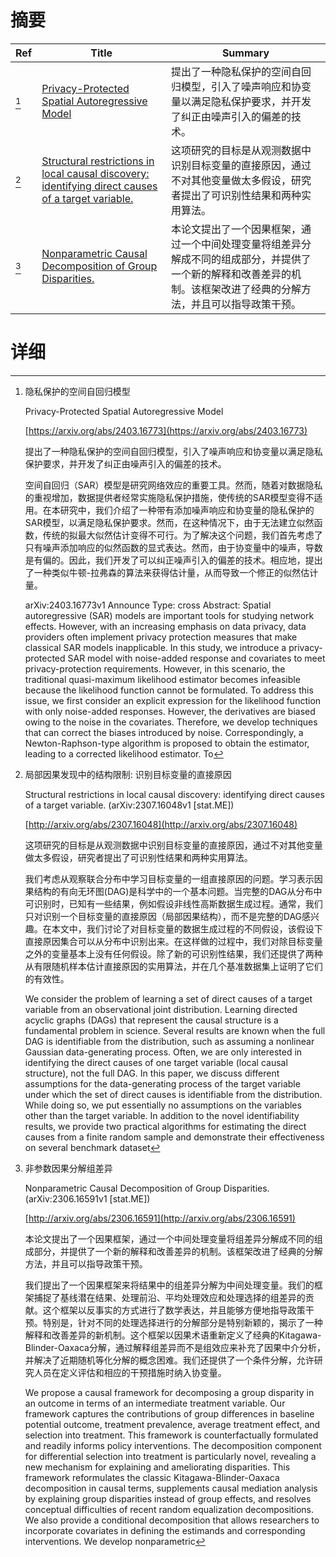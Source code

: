 # 摘要

| Ref | Title | Summary |
| --- | --- | --- |
| [^1] | [Privacy-Protected Spatial Autoregressive Model](https://arxiv.org/abs/2403.16773) | 提出了一种隐私保护的空间自回归模型，引入了噪声响应和协变量以满足隐私保护要求，并开发了纠正由噪声引入的偏差的技术。 |
| [^2] | [Structural restrictions in local causal discovery: identifying direct causes of a target variable.](http://arxiv.org/abs/2307.16048) | 这项研究的目标是从观测数据中识别目标变量的直接原因，通过不对其他变量做太多假设，研究者提出了可识别性结果和两种实用算法。 |
| [^3] | [Nonparametric Causal Decomposition of Group Disparities.](http://arxiv.org/abs/2306.16591) | 本论文提出了一个因果框架，通过一个中间处理变量将组差异分解成不同的组成部分，并提供了一个新的解释和改善差异的机制。该框架改进了经典的分解方法，并且可以指导政策干预。 |

# 详细

[^1]: 隐私保护的空间自回归模型

    Privacy-Protected Spatial Autoregressive Model

    [https://arxiv.org/abs/2403.16773](https://arxiv.org/abs/2403.16773)

    提出了一种隐私保护的空间自回归模型，引入了噪声响应和协变量以满足隐私保护要求，并开发了纠正由噪声引入的偏差的技术。

    

    空间自回归（SAR）模型是研究网络效应的重要工具。然而，随着对数据隐私的重视增加，数据提供者经常实施隐私保护措施，使传统的SAR模型变得不适用。在本研究中，我们介绍了一种带有添加噪声响应和协变量的隐私保护的SAR模型，以满足隐私保护要求。然而，在这种情况下，由于无法建立似然函数，传统的拟最大似然估计变得不可行。为了解决这个问题，我们首先考虑了只有噪声添加响应的似然函数的显式表达。然而，由于协变量中的噪声，导数是有偏的。因此，我们开发了可以纠正噪声引入的偏差的技术。相应地，提出了一种类似牛顿-拉弗森的算法来获得估计量，从而导致一个修正的似然估计量。

    arXiv:2403.16773v1 Announce Type: cross  Abstract: Spatial autoregressive (SAR) models are important tools for studying network effects. However, with an increasing emphasis on data privacy, data providers often implement privacy protection measures that make classical SAR models inapplicable. In this study, we introduce a privacy-protected SAR model with noise-added response and covariates to meet privacy-protection requirements. However, in this scenario, the traditional quasi-maximum likelihood estimator becomes infeasible because the likelihood function cannot be formulated. To address this issue, we first consider an explicit expression for the likelihood function with only noise-added responses. However, the derivatives are biased owing to the noise in the covariates. Therefore, we develop techniques that can correct the biases introduced by noise. Correspondingly, a Newton-Raphson-type algorithm is proposed to obtain the estimator, leading to a corrected likelihood estimator. To
    
[^2]: 局部因果发现中的结构限制: 识别目标变量的直接原因

    Structural restrictions in local causal discovery: identifying direct causes of a target variable. (arXiv:2307.16048v1 [stat.ME])

    [http://arxiv.org/abs/2307.16048](http://arxiv.org/abs/2307.16048)

    这项研究的目标是从观测数据中识别目标变量的直接原因，通过不对其他变量做太多假设，研究者提出了可识别性结果和两种实用算法。

    

    我们考虑从观察联合分布中学习目标变量的一组直接原因的问题。学习表示因果结构的有向无环图(DAG)是科学中的一个基本问题。当完整的DAG从分布中可识别时，已知有一些结果，例如假设非线性高斯数据生成过程。通常，我们只对识别一个目标变量的直接原因（局部因果结构），而不是完整的DAG感兴趣。在本文中，我们讨论了对目标变量的数据生成过程的不同假设，该假设下直接原因集合可以从分布中识别出来。在这样做的过程中，我们对除目标变量之外的变量基本上没有任何假设。除了新的可识别性结果，我们还提供了两种从有限随机样本估计直接原因的实用算法，并在几个基准数据集上证明了它们的有效性。

    We consider the problem of learning a set of direct causes of a target variable from an observational joint distribution. Learning directed acyclic graphs (DAGs) that represent the causal structure is a fundamental problem in science. Several results are known when the full DAG is identifiable from the distribution, such as assuming a nonlinear Gaussian data-generating process. Often, we are only interested in identifying the direct causes of one target variable (local causal structure), not the full DAG. In this paper, we discuss different assumptions for the data-generating process of the target variable under which the set of direct causes is identifiable from the distribution. While doing so, we put essentially no assumptions on the variables other than the target variable. In addition to the novel identifiability results, we provide two practical algorithms for estimating the direct causes from a finite random sample and demonstrate their effectiveness on several benchmark dataset
    
[^3]: 非参数因果分解组差异

    Nonparametric Causal Decomposition of Group Disparities. (arXiv:2306.16591v1 [stat.ME])

    [http://arxiv.org/abs/2306.16591](http://arxiv.org/abs/2306.16591)

    本论文提出了一个因果框架，通过一个中间处理变量将组差异分解成不同的组成部分，并提供了一个新的解释和改善差异的机制。该框架改进了经典的分解方法，并且可以指导政策干预。

    

    我们提出了一个因果框架来将结果中的组差异分解为中间处理变量。我们的框架捕捉了基线潜在结果、处理前沿、平均处理效应和处理选择的组差异的贡献。这个框架以反事实的方式进行了数学表达，并且能够方便地指导政策干预。特别是，针对不同的处理选择进行的分解部分是特别新颖的，揭示了一种解释和改善差异的新机制。这个框架以因果术语重新定义了经典的Kitagawa-Blinder-Oaxaca分解，通过解释组差异而不是组效应来补充了因果中介分析，并解决了近期随机等化分解的概念困难。我们还提供了一个条件分解，允许研究人员在定义评估和相应的干预措施时纳入协变量。

    We propose a causal framework for decomposing a group disparity in an outcome in terms of an intermediate treatment variable. Our framework captures the contributions of group differences in baseline potential outcome, treatment prevalence, average treatment effect, and selection into treatment. This framework is counterfactually formulated and readily informs policy interventions. The decomposition component for differential selection into treatment is particularly novel, revealing a new mechanism for explaining and ameliorating disparities. This framework reformulates the classic Kitagawa-Blinder-Oaxaca decomposition in causal terms, supplements causal mediation analysis by explaining group disparities instead of group effects, and resolves conceptual difficulties of recent random equalization decompositions. We also provide a conditional decomposition that allows researchers to incorporate covariates in defining the estimands and corresponding interventions. We develop nonparametric
    

